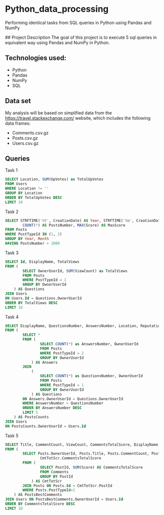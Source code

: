 # Python_data_processing
Performing identical tasks from SQL queries in Python using Pandas and NumPy

﻿## Project Description
The goal of this project is to execute 5 sql queries in equivalent way using Pandas and NumPy in Python. 

## Technologies used:
* Python
* Pandas
* NumPy
* SQL
## Data set
My analysis will be based on simplified data from the https://travel.stackexchange.com/ website, which includes the following data frames:  
* Comments.csv.gz  
* Posts.csv.gz  
* Users.csv.gz  

## Queries
Task 1
```sql
SELECT Location, SUM(UpVotes) as TotalUpVotes
FROM Users
WHERE Location != ''
GROUP BY Location
ORDER BY TotalUpVotes DESC
LIMIT 10
```

Task 2 
```sql
SELECT STRFTIME('%Y', CreationDate) AS Year, STRFTIME('%m', CreationDate) AS Month,
        COUNT(*) AS PostsNumber, MAX(Score) AS MaxScore
FROM Posts
WHERE PostTypeId IN (1, 2)
GROUP BY Year, Month
HAVING PostsNumber > 1000
```
Task 3
```sql
SELECT Id, DisplayName, TotalViews
FROM (
        SELECT OwnerUserId, SUM(ViewCount) as TotalViews
        FROM Posts
        WHERE PostTypeId = 1
        GROUP BY OwnerUserId
    ) AS Questions
JOIN Users
ON Users.Id = Questions.OwnerUserId
ORDER BY TotalViews DESC
LIMIT 10
```
Task 4
```sql
SELECT DisplayName, QuestionsNumber, AnswersNumber, Location, Reputation, UpVotes, DownVotes
FROM (
        SELECT *
        FROM (
                SELECT COUNT(*) as AnswersNumber, OwnerUserId
                FROM Posts
                WHERE PostTypeId = 2
                GROUP BY OwnerUserId
            ) AS Answers
        JOIN
            (
                SELECT COUNT(*) as QuestionsNumber, OwnerUserId
                FROM Posts
                WHERE PostTypeId = 1
                GROUP BY OwnerUserId
            ) AS Questions
        ON Answers.OwnerUserId = Questions.OwnerUserId
        WHERE AnswersNumber > QuestionsNumber
        ORDER BY AnswersNumber DESC
        LIMIT 5
    ) AS PostsCounts
JOIN Users
ON PostsCounts.OwnerUserId = Users.Id
```
Task 5
```sql
SELECT Title, CommentCount, ViewCount, CommentsTotalScore, DisplayName, Reputation, Location
FROM (
        SELECT Posts.OwnerUserId, Posts.Title, Posts.CommentCount, Posts.ViewCount,
                CmtTotScr.CommentsTotalScore
        FROM (
                SELECT PostId, SUM(Score) AS CommentsTotalScore
                FROM Comments
                GROUP BY PostId
            ) AS CmtTotScr
        JOIN Posts ON Posts.Id = CmtTotScr.PostId
        WHERE Posts.PostTypeId=1
    ) AS PostsBestComments
JOIN Users ON PostsBestComments.OwnerUserId = Users.Id
ORDER BY CommentsTotalScore DESC
LIMIT 10
```
